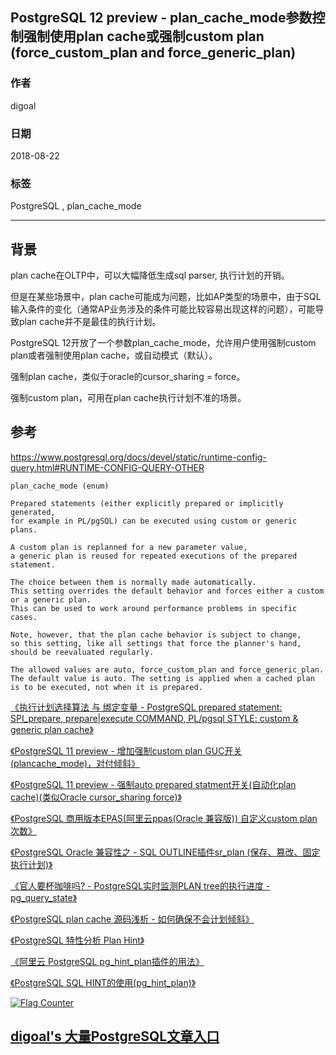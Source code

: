 ## PostgreSQL 12 preview - plan_cache_mode参数控制强制使用plan cache或强制custom plan (force_custom_plan and force_generic_plan)  
                                                           
### 作者                                                           
digoal                                                           
                                                           
### 日期                                                           
2018-08-22                                                         
                                                           
### 标签                                                           
PostgreSQL , plan_cache_mode   
                                                           
----                                                           
                                                           
## 背景   
plan cache在OLTP中，可以大幅降低生成sql parser, 执行计划的开销。  
  
但是在某些场景中，plan cache可能成为问题，比如AP类型的场景中，由于SQL 输入条件的变化（通常AP业务涉及的条件可能比较容易出现这样的问题），可能导致plan cache并不是最佳的执行计划。  
  
PostgreSQL 12开放了一个参数plan_cache_mode，允许用户使用强制custom plan或者强制使用plan cache，或自动模式（默认）。  
  
  
强制plan cache，类似于oracle的cursor_sharing = force。  
  
强制custom plan，可用在plan cache执行计划不准的场景。  
  
## 参考  
  
https://www.postgresql.org/docs/devel/static/runtime-config-query.html#RUNTIME-CONFIG-QUERY-OTHER  
  
```  
plan_cache_mode (enum)  
  
Prepared statements (either explicitly prepared or implicitly generated,   
for example in PL/pgSQL) can be executed using custom or generic plans.   
  
A custom plan is replanned for a new parameter value,   
a generic plan is reused for repeated executions of the prepared statement.   
  
The choice between them is normally made automatically.   
This setting overrides the default behavior and forces either a custom or a generic plan.   
This can be used to work around performance problems in specific cases.   
  
Note, however, that the plan cache behavior is subject to change,   
so this setting, like all settings that force the planner's hand, should be reevaluated regularly.  
  
The allowed values are auto, force_custom_plan and force_generic_plan.   
The default value is auto. The setting is applied when a cached plan is to be executed, not when it is prepared.  
```  
  
[《执行计划选择算法 与 绑定变量 - PostgreSQL prepared statement: SPI_prepare, prepare|execute COMMAND, PL/pgsql STYLE: custom & generic plan cache》](../201212/20121224_01.md)    
  
[《PostgreSQL 11 preview - 增加强制custom plan GUC开关(plancache_mode)，对付倾斜》](../201803/20180325_06.md)    
  
[《PostgreSQL 11 preview - 强制auto prepared statment开关(自动化plan cache)(类似Oracle cursor_sharing force)》](../201803/20180325_05.md)    
  
[《PostgreSQL 商用版本EPAS(阿里云ppas(Oracle 兼容版)) 自定义custom plan次数》](../201801/20180118_04.md)    
  
[《PostgreSQL Oracle 兼容性之 - SQL OUTLINE插件sr_plan (保存、篡改、固定 执行计划)》](../201702/20170228_01.md)    
  
[《官人要杯咖啡吗? - PostgreSQL实时监测PLAN tree的执行进度 - pg_query_state》](../201612/20161208_01.md)    
  
[《PostgreSQL plan cache 源码浅析 - 如何确保不会计划倾斜》](../201606/20160617_01.md)    
  
[《PostgreSQL 特性分析 Plan Hint》](../201605/20160523_02.md)    
  
[《阿里云 PostgreSQL pg_hint_plan插件的用法》](../201604/20160401_01.md)    
  
[《PostgreSQL SQL HINT的使用(pg_hint_plan)》](../201602/20160203_01.md)    
  
     
  
<a rel="nofollow" href="http://info.flagcounter.com/h9V1"  ><img src="http://s03.flagcounter.com/count/h9V1/bg_FFFFFF/txt_000000/border_CCCCCC/columns_2/maxflags_12/viewers_0/labels_0/pageviews_0/flags_0/"  alt="Flag Counter"  border="0"  ></a>  
  
  
  
  
  
  
## [digoal's 大量PostgreSQL文章入口](https://github.com/digoal/blog/blob/master/README.md "22709685feb7cab07d30f30387f0a9ae")
  
